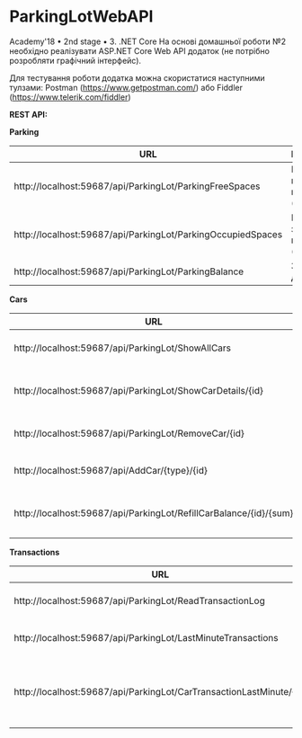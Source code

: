 ﻿# ParkingLotWebAPI

Academy'18 • 2nd stage • 3. .NET Core
На основі домашньої роботи №2 необхідно реалізувати ASP.NET Core Web API додаток (не потрібно розробляти графічний інтерфейс).

Для тестування роботи додатка можна скористатися наступними тулзами: Postman (https://www.getpostman.com/) або Fiddler (https://www.telerik.com/fiddler)


__REST API:__


__Parking__


| URL | Description |
| --- | --- |
| http://localhost:59687/api/ParkingLot/ParkingFreeSpaces | Кількість вільних місць (GET) |
| http://localhost:59687/api/ParkingLot/ParkingOccupiedSpaces | Кількість зайнятих місць (GET) |
| http://localhost:59687/api/ParkingLot/ParkingBalance | Загальний дохід (GET) |



__Cars__

| URL | Description |
| --- | --- |
| http://localhost:59687/api/ParkingLot/ShowAllCars | Список всіх машин (GET) |
| http://localhost:59687/api/ParkingLot/ShowCarDetails/{id} | Деталі по одній машині (GET) |
| http://localhost:59687/api/ParkingLot/RemoveCar/{id} | Видалити машину (DELETE) |
| http://localhost:59687/api/AddCar/{type}/{id} | Додати машину (POST) |
| http://localhost:59687/api/ParkingLot/RefillCarBalance/{id}/{sum} | Поповнити баланс машини (PUT) |



__Transactions__


| URL | Description |
| --- | --- |
| http://localhost:59687/api/ParkingLot/ReadTransactionLog| Вивести Transactions.log (GET) |
| http://localhost:59687/api/ParkingLot/LastMinuteTransactions | Транзакції за останню хвилину (GET) |
| http://localhost:59687/api/ParkingLot/CarTransactionLastMinute/{id} | Транзакції за останню хвилину по одній конкретній машині (GET) |


